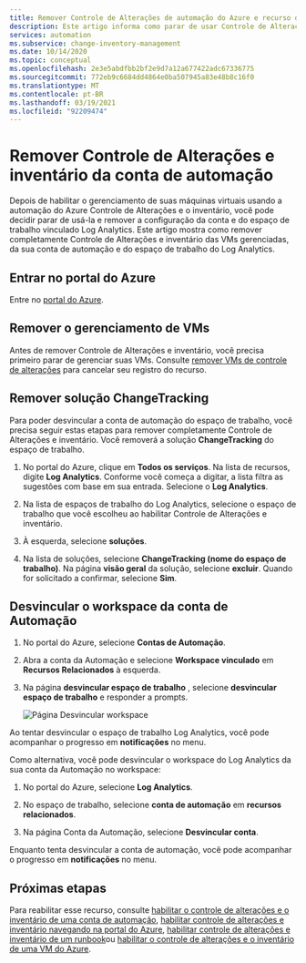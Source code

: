 ```yaml
---
title: Remover Controle de Alterações de automação do Azure e recurso de inventário
description: Este artigo informa como parar de usar Controle de Alterações e inventário e desvincular uma conta de automação do espaço de trabalho Log Analytics.
services: automation
ms.subservice: change-inventory-management
ms.date: 10/14/2020
ms.topic: conceptual
ms.openlocfilehash: 2e3e5abdfbb2bf2e9d7a12a677422adc67336775
ms.sourcegitcommit: 772eb9c6684dd4864e0ba507945a83e48b8c16f0
ms.translationtype: MT
ms.contentlocale: pt-BR
ms.lasthandoff: 03/19/2021
ms.locfileid: "92209474"
---
```

# <a name="remove-change-tracking-and-inventory-from-automation-account"></a>Remover Controle de Alterações e inventário da conta de automação

Depois de habilitar o gerenciamento de suas máquinas virtuais usando a automação do Azure Controle de Alterações e o inventário, você pode decidir parar de usá-la e remover a configuração da conta e do espaço de trabalho vinculado Log Analytics. Este artigo mostra como remover completamente Controle de Alterações e inventário das VMs gerenciadas, da sua conta de automação e do espaço de trabalho do Log Analytics.

## <a name="sign-into-the-azure-portal"></a>Entrar no portal do Azure

Entre no [portal do Azure](https://portal.azure.com).

## <a name="remove-management-of-vms"></a>Remover o gerenciamento de VMs

Antes de remover Controle de Alterações e inventário, você precisa primeiro parar de gerenciar suas VMs. Consulte [remover VMs de controle de alterações](remove-vms-from-change-tracking.md) para cancelar seu registro do recurso.

## <a name="remove-changetracking-solution"></a>Remover solução ChangeTracking

Para poder desvincular a conta de automação do espaço de trabalho, você precisa seguir estas etapas para remover completamente Controle de Alterações e inventário. Você removerá a solução **ChangeTracking** do espaço de trabalho.

1. No portal do Azure, clique em **Todos os serviços**. Na lista de recursos, digite **Log Analytics**. Conforme você começa a digitar, a lista filtra as sugestões com base em sua entrada. Selecione o **Log Analytics**.

2. Na lista de espaços de trabalho do Log Analytics, selecione o espaço de trabalho que você escolheu ao habilitar Controle de Alterações e inventário.

3. À esquerda, selecione **soluções**.  

4. Na lista de soluções, selecione **ChangeTracking (nome do espaço de trabalho)**. Na página **visão geral** da solução, selecione **excluir**. Quando for solicitado a confirmar, selecione **Sim**.

## <a name="unlink-workspace-from-automation-account"></a>Desvincular o workspace da conta de Automação

1. No portal do Azure, selecione **Contas de Automação**.

2. Abra a conta da Automação e selecione **Workspace vinculado** em **Recursos Relacionados** à esquerda.

3. Na página **desvincular espaço de trabalho** , selecione **desvincular espaço de trabalho** e responder a prompts.

   ![Página Desvincular workspace](media/remove-feature/automation-unlink-workspace-blade.png)

Ao tentar desvincular o espaço de trabalho Log Analytics, você pode acompanhar o progresso em **notificações** no menu.

Como alternativa, você pode desvincular o workspace do Log Analytics da sua conta da Automação no workspace:

1. No portal do Azure, selecione **Log Analytics**.

2. No espaço de trabalho, selecione **conta de automação** em **recursos relacionados**.

3. Na página Conta da Automação, selecione **Desvincular conta**.

Enquanto tenta desvincular a conta de automação, você pode acompanhar o progresso em **notificações** no menu.

## <a name="next-steps"></a>Próximas etapas

Para reabilitar esse recurso, consulte [habilitar o controle de alterações e o inventário de uma conta de automação](enable-from-automation-account.md), [habilitar controle de alterações e inventário navegando na portal do Azure](enable-from-portal.md), [habilitar controle de alterações e inventário de um runbook](enable-from-runbook.md)ou [habilitar o controle de alterações e o inventário de uma VM do Azure](enable-from-vm.md).
